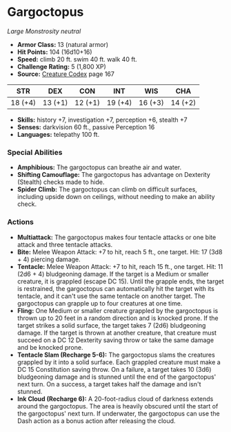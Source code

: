 # Gargoctopus

*Large* *Monstrosity* *neutral*

- **Armor Class:** 13 (natural armor)
- **Hit Points:** 104 (16d10+16)
- **Speed:** climb 20 ft. swim 40 ft. walk 40 ft.
- **Challenge Rating:** 5 (1,800 XP)
- **Source:** [Creature Codex](https://koboldpress.com/kpstore/product/creature-codex-for-5th-edition-dnd) page 167

| STR | DEX | CON | INT | WIS | CHA |
| --- | --- | --- | --- | --- | --- |
| 18 (+4) | 13 (+1) | 12 (+1) | 19 (+4) | 16 (+3) | 14 (+2) |

- **Skills:** history +7, investigation +7, perception +6, stealth +7
- **Senses:** darkvision 60 ft., passive Perception 16
- **Languages:** telepathy 100 ft.
### Special Abilities
- **Amphibious:** The gargoctopus can breathe air and water.
- **Shifting Camouflage:** The gargoctopus has advantage on Dexterity (Stealth) checks made to hide.
- **Spider Climb:** The gargoctopus can climb on difficult surfaces, including upside down on ceilings, without needing to make an ability check.
### Actions
- **Multiattack:** The gargoctopus makes four tentacle attacks or one bite attack and three tentacle attacks.
- **Bite:** Melee Weapon Attack: +7 to hit, reach 5 ft., one target. Hit: 17 (3d8 + 4) piercing damage.
- **Tentacle:** Melee Weapon Attack: +7 to hit, reach 15 ft., one target. Hit: 11 (2d6 + 4) bludgeoning damage. If the target is a Medium or smaller creature, it is grappled (escape DC 15). Until the grapple ends, the target is restrained, the gargoctopus can automatically hit the target with its tentacle, and it can't use the same tentacle on another target. The gargoctopus can grapple up to four creatures at one time.
- **Fling:** One Medium or smaller creature grappled by the gargoctopus is thrown up to 20 feet in a random direction and is knocked prone. If the target strikes a solid surface, the target takes 7 (2d6) bludgeoning damage. If the target is thrown at another creature, that creature must succeed on a DC 12 Dexterity saving throw or take the same damage and be knocked prone.
- **Tentacle Slam (Recharge 5-6):** The gargoctopus slams the creatures grappled by it into a solid surface. Each grappled creature must make a DC 15 Constitution saving throw. On a failure, a target takes 10 (3d6) bludgeoning damage and is stunned until the end of the gargoctopus' next turn. On a success, a target takes half the damage and isn't stunned.
- **Ink Cloud (Recharge 6):** A 20-foot-radius cloud of darkness extends around the gargoctopus. The area is heavily obscured until the start of the gargoctopus' next turn. If underwater, the gargoctopus can use the Dash action as a bonus action after releasing the cloud.


